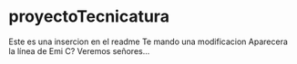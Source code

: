 # proyectoTecnicatura
Este es una insercion en el readme
Te mando una modificacion
Aparecera la línea de Emi C? Veremos señores... 
